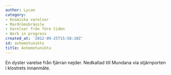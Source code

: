 ```yaml
---
author: Lycan
category:
- Kosmiska varelser
- Mardrömsbränsle
- Varelser från före tiden
- Work in progress
created_at: '2012-09-25T15:58:10Z'
id: ashemotuniktu
title: Ashemotuniktu
---
```

En dyster varelse från fjärran nejder. Nedkallad till Mundana via stjärnporten i klostrets innanmäte.
